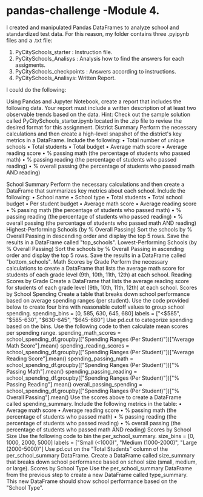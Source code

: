 # pandas-challenge -Module 4.
I created and manipulated Pandas DataFrames to analyze school and standardized test data. For this reason, my folder contains three .pyipynb files and a .txt file:
1. PyCitySchools_starter : Instruction file.
2. PyCitySchools_Analisys : Analysis how to find the answers for each assigments.
3. PyCitySchools_checkpoints : Answers according to instructions.
4. PyCitySchools_Analisys: Written Report.


I could do the following:

Using Pandas and Jupyter Notebook, create a report that includes the following data. Your report must include a written description of at least two observable trends based on the data.
Hint: Check out the sample solution called PyCitySchools_starter.ipynb located in the .zip file to review the desired format for this assignment.
District Summary
Perform the necessary calculations and then create a high-level snapshot of the district's key metrics in a DataFrame.
Include the following:
•	Total number of unique schools
•	Total students
•	Total budget
•	Average math score
•	Average reading score
•	% passing math (the percentage of students who passed math)
•	% passing reading (the percentage of students who passed reading)
•	% overall passing (the percentage of students who passed math AND reading)

School Summary
Perform the necessary calculations and then create a DataFrame that summarizes key metrics about each school.
Include the following:
•	School name
•	School type
•	Total students
•	Total school budget
•	Per student budget
•	Average math score
•	Average reading score
•	% passing math (the percentage of students who passed math)
•	% passing reading (the percentage of students who passed reading)
•	% overall passing (the percentage of students who passed math AND reading)
Highest-Performing Schools (by % Overall Passing)
Sort the schools by % Overall Passing in descending order and display the top 5 rows.
Save the results in a DataFrame called "top_schools".
Lowest-Performing Schools (by % Overall Passing)
Sort the schools by % Overall Passing in ascending order and display the top 5 rows.
Save the results in a DataFrame called "bottom_schools".
Math Scores by Grade
Perform the necessary calculations to create a DataFrame that lists the average math score for students of each grade level (9th, 10th, 11th, 12th) at each school.
Reading Scores by Grade
Create a DataFrame that lists the average reading score for students of each grade level (9th, 10th, 11th, 12th) at each school.
Scores by School Spending
Create a table that breaks down school performance based on average spending ranges (per student).
Use the code provided below to create four bins with reasonable cutoff values to group school spending.
spending_bins = [0, 585, 630, 645, 680]
labels = ["<$585", "$585-630", "$630-645", "$645-680"]
Use pd.cut to categorize spending based on the bins.
Use the following code to then calculate mean scores per spending range.
spending_math_scores = school_spending_df.groupby(["Spending Ranges (Per Student)"])["Average Math Score"].mean()
spending_reading_scores = school_spending_df.groupby(["Spending Ranges (Per Student)"])["Average Reading Score"].mean()
spending_passing_math = school_spending_df.groupby(["Spending Ranges (Per Student)"])["% Passing Math"].mean()
spending_passing_reading = school_spending_df.groupby(["Spending Ranges (Per Student)"])["% Passing Reading"].mean()
overall_passing_spending = school_spending_df.groupby(["Spending Ranges (Per Student)"])["% Overall Passing"].mean()
Use the scores above to create a DataFrame called spending_summary.
Include the following metrics in the table:
•	Average math score
•	Average reading score
•	% passing math (the percentage of students who passed math)
•	% passing reading (the percentage of students who passed reading)
•	% overall passing (the percentage of students who passed math AND reading)
Scores by School Size
Use the following code to bin the per_school_summary.
size_bins = [0, 1000, 2000, 5000]
labels = ["Small (<1000)", "Medium (1000-2000)", "Large (2000-5000)"]
Use pd.cut on the "Total Students" column of the per_school_summary DataFrame.
Create a DataFrame called size_summary that breaks down school performance based on school size (small, medium, or large).
Scores by School Type
Use the per_school_summary DataFrame from the previous step to create a new DataFrame called type_summary.
This new DataFrame should show school performance based on the "School Type".


